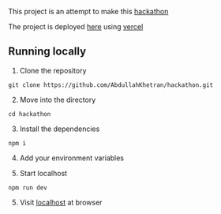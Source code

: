 This project is an attempt to make this [hackathon](https://github.com/panaverse/learn-nextjs/tree/main/HACKATHONS/02.hackathon_two)

The project is deployed [here](https://hackathon-tau-ten.vercel.app/) using [vercel](https://vercel.com)


## Running locally

1. Clone the repository
```
git clone https://github.com/AbdullahKhetran/hackathon.git
```

2. Move into the directory
```
cd hackathon
```

3. Install the dependencies
```
npm i
```

4. Add your environment variables

5. Start localhost
```
npm run dev
```

5. Visit [localhost](http://localhost:3000/) at browser
